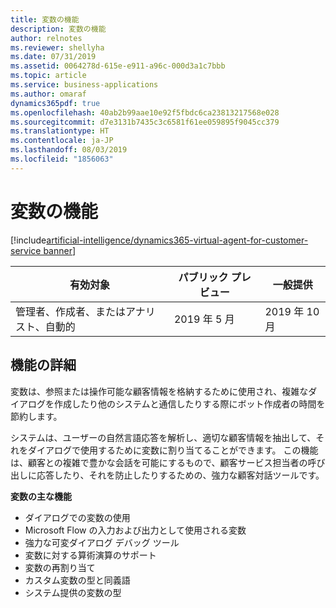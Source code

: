 ```yaml
---
title: 変数の機能
description: 変数の機能
author: relnotes
ms.reviewer: shellyha
ms.date: 07/31/2019
ms.assetid: 0064278d-615e-e911-a96c-000d3a1c7bbb
ms.topic: article
ms.service: business-applications
ms.author: omaraf
dynamics365pdf: true
ms.openlocfilehash: 40ab2b99aae10e92f5fbdc6ca23813217568e028
ms.sourcegitcommit: d7e3131b7435c3c6581f61ee059895f9045cc379
ms.translationtype: HT
ms.contentlocale: ja-JP
ms.lasthandoff: 08/03/2019
ms.locfileid: "1856063"
---
```

# <a name="variable-capabilities"></a>変数の機能
[!include[artificial-intelligence/dynamics365-virtual-agent-for-customer-service banner](../includes/artificial-intelligence/dynamics365-virtual-agent-for-customer-service.md)]

| 有効対象    |  パブリック プレビュー | 一般提供 | 
| ---------- | ---------- |---------- |
|管理者、作成者、またはアナリスト、自動的|2019 年 5 月| 2019 年 10 月|






## <a name="feature-details"></a>機能の詳細
<!--feature detail start -->
変数は、参照または操作可能な顧客情報を格納するために使用され、複雑なダイアログを作成したり他のシステムと通信したりする際にボット作成者の時間を節約します。 
 
システムは、ユーザーの自然言語応答を解析し、適切な顧客情報を抽出して、それをダイアログで使用するために変数に割り当てることができます。 この機能は、顧客との複雑で豊かな会話を可能にするもので、顧客サービス担当者の呼び出しに応答したり、それを防止したりするための、強力な顧客対話ツールです。 

**変数の主な機能** 

-  ダイアログでの変数の使用 
-  Microsoft Flow の入力および出力として使用される変数 
-  強力な可変ダイアログ デバッグ ツール 
-  変数に対する算術演算のサポート 
-  変数の再割り当て 
-  カスタム変数の型と同義語 
-  システム提供の変数の型
<!--feature detail end -->












